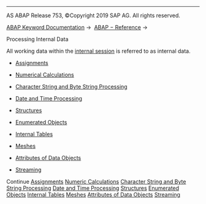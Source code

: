   

* * *

AS ABAP Release 753, ©Copyright 2019 SAP AG. All rights reserved.

[ABAP Keyword Documentation](https://help.sap.com/doc/abapdocu_753_index_htm/7.53/en-US/abenabap.htm) →  [ABAP − Reference](https://help.sap.com/doc/abapdocu_753_index_htm/7.53/en-US/abenabap_reference.htm) → 

Processing Internal Data

All working data within the [internal session](https://help.sap.com/doc/abapdocu_753_index_htm/7.53/en-US/abeninternal_session_glosry.htm "Glossary Entry") is referred to as internal data.

-   [Assignments](https://help.sap.com/doc/abapdocu_753_index_htm/7.53/en-US/abenvalue_assignments.htm)

-   [Numerical Calculations](https://help.sap.com/doc/abapdocu_753_index_htm/7.53/en-US/abencompute_expressions.htm)

-   [Character String and Byte String Processing](https://help.sap.com/doc/abapdocu_753_index_htm/7.53/en-US/abenabap_data_string.htm)

-   [Date and Time Processing](https://help.sap.com/doc/abapdocu_753_index_htm/7.53/en-US/abendate_time_processing.htm)

-   [Structures](https://help.sap.com/doc/abapdocu_753_index_htm/7.53/en-US/abendata_objects_structure.htm)

-   [Enumerated Objects](https://help.sap.com/doc/abapdocu_753_index_htm/7.53/en-US/abenenumerated_types_usage.htm)

-   [Internal Tables](https://help.sap.com/doc/abapdocu_753_index_htm/7.53/en-US/abenitab.htm)

-   [Meshes](https://help.sap.com/doc/abapdocu_753_index_htm/7.53/en-US/abenabap_meshes.htm)

-   [Attributes of Data Objects](https://help.sap.com/doc/abapdocu_753_index_htm/7.53/en-US/abendescribe_field.htm)

-   [Streaming](https://help.sap.com/doc/abapdocu_753_index_htm/7.53/en-US/abenstreaming.htm)

Continue
[Assignments](https://help.sap.com/doc/abapdocu_753_index_htm/7.53/en-US/abenvalue_assignments.htm)
[Numeric Calculations](https://help.sap.com/doc/abapdocu_753_index_htm/7.53/en-US/abencompute_expressions.htm)
[Character String and Byte String Processing](https://help.sap.com/doc/abapdocu_753_index_htm/7.53/en-US/abenabap_data_string.htm)
[Date and Time Processing](https://help.sap.com/doc/abapdocu_753_index_htm/7.53/en-US/abendate_time_processing.htm)
[Structures](https://help.sap.com/doc/abapdocu_753_index_htm/7.53/en-US/abendata_objects_structure.htm)
[Enumerated Objects](https://help.sap.com/doc/abapdocu_753_index_htm/7.53/en-US/abenenumerated_types_usage.htm)
[Internal Tables](https://help.sap.com/doc/abapdocu_753_index_htm/7.53/en-US/abenitab.htm)
[Meshes](https://help.sap.com/doc/abapdocu_753_index_htm/7.53/en-US/abenabap_meshes.htm)
[Attributes of Data Objects](https://help.sap.com/doc/abapdocu_753_index_htm/7.53/en-US/abendescribe_field.htm)
[Streaming](https://help.sap.com/doc/abapdocu_753_index_htm/7.53/en-US/abenstreaming.htm)